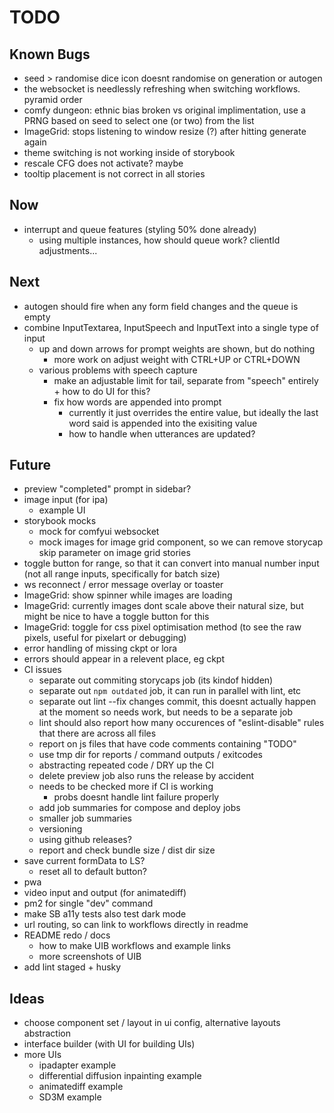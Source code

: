 # TODO

## Known Bugs

- seed > randomise dice icon doesnt randomise on generation or autogen
- the websocket is needlessly refreshing when switching workflows. pyramid order
- comfy dungeon: ethnic bias broken vs original implimentation, use a PRNG based on seed to select one (or two) from the list
- ImageGrid: stops listening to window resize (?) after hitting generate again
- theme switching is not working inside of storybook
- rescale CFG does not activate? maybe
- tooltip placement is not correct in all stories

## Now

- interrupt and queue features (styling 50% done already)
  - using multiple instances, how should queue work? clientId adjustments...

## Next

- autogen should fire when any form field changes and the queue is empty
- combine InputTextarea, InputSpeech and InputText into a single type of input
  - up and down arrows for prompt weights are shown, but do nothing
    - more work on adjust weight with CTRL+UP or CTRL+DOWN
  - various problems with speech capture
    - make an adjustable limit for tail, separate from "speech" entirely + how to do UI for this?
    - fix how words are appended into prompt
      - currently it just overrides the entire value, but ideally the last word said is appended into the exisiting value
      - how to handle when utterances are updated?

## Future

- preview "completed" prompt in sidebar?
- image input (for ipa)
  - example UI
- storybook mocks
  - mock for comfyui websocket
  - mock images for image grid component, so we can remove storycap skip parameter on image grid stories
- toggle button for range, so that it can convert into manual number input (not all range inputs, specifically for batch size)
- ws reconnect / error message overlay or toaster
- ImageGrid: show spinner while images are loading
- ImageGrid: currently images dont scale above their natural size, but might be nice to have a toggle button for this
- ImageGrid: toggle for css pixel optimisation method (to see the raw pixels, useful for pixelart or debugging)
- error handling of missing ckpt or lora
- errors should appear in a relevent place, eg ckpt
- CI issues
  - separate out commiting storycaps job (its kindof hidden)
  - separate out `npm outdated` job, it can run in parallel with lint, etc
  - separate out lint --fix changes commit, this doesnt actually happen at the moment so needs work, but needs to be a separate job
  - lint should also report how many occurences of "eslint-disable" rules that there are across all files
  - report on js files that have code comments containing "TODO"
  - use tmp dir for reports / command outputs / exitcodes
  - abstracting repeated code / DRY up the CI
  - delete preview job also runs the release by accident
  - needs to be checked more if CI is working
    - probs doesnt handle lint failure properly
  - add job summaries for compose and deploy jobs
  - smaller job summaries
  - versioning
  - using github releases?
  - report and check bundle size / dist dir size
- save current formData to LS?
  - reset all to default button?
- pwa
- video input and output (for animatediff)
- pm2 for single "dev" command
- make SB a11y tests also test dark mode
- url routing, so can link to workflows directly in readme
- README redo / docs
  - how to make UIB workflows and example links
  - more screenshots of UIB
- add lint staged + husky

## Ideas

- choose component set / layout in ui config, alternative layouts abstraction
- interface builder (with UI for building UIs)
- more UIs
  - ipadapter example
  - differential diffusion inpainting example
  - animatediff example
  - SD3M example
